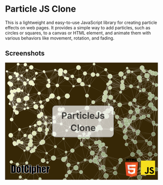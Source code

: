 
# Particle JS Clone

This is a lightweight and easy-to-use JavaScript library for creating particle effects on web pages. It provides a simple way to add particles, such as circles or squares, to a canvas or HTML element, and animate them with various behaviors like movement, rotation, and fading.


## Screenshots

![particle js clone](https://raw.githubusercontent.com/Wiran-Larbi/ParticleJs_Clone/master/preview/ParticleJsClonePreview.png)

